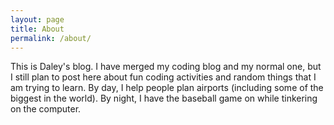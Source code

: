 ```yaml
---
layout: page
title: About
permalink: /about/
---
```


This is Daley's blog. I have merged my coding blog and my normal one, but I still plan to post here about fun coding activities and random things that I am trying to learn. By day, I help people plan airports (including some of the biggest in the world). By night, I have the baseball game on while tinkering on the computer.
